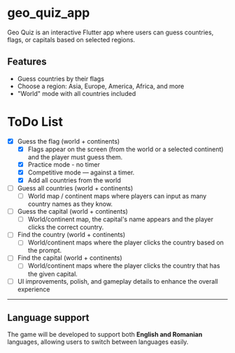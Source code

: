 # geo_quiz_app

Geo Quiz is an interactive Flutter app where users can guess countries, flags, or capitals based on selected regions.

##  Features

- Guess countries by their flags
- Choose a region: Asia, Europe, America, Africa, and more
- "World" mode with all countries included

# ToDo List
- [x] Guess the flag (world + continents)  
  - [x] Flags appear on the screen (from the world or a selected continent) and the player must guess them.  
  - [x] Practice mode - no timer  
  - [x] Competitive mode — against a timer.
  - [x] Add all countries from the world

- [ ] Guess all countries (world + continents)  
  - [ ] World map / continent maps where players can input as many country names as they know.

- [ ] Guess the capital (world + continents)  
  - [ ] World/continent map, the capital's name appears and the player clicks the correct country.

- [ ] Find the country (world + continents)  
  - [ ] World/continent maps where the player clicks the country based on the prompt.

- [ ] Find the capital (world + continents)  
  - [ ] World/continent maps where the player clicks the country that has the given capital.
      
- [ ] UI improvements, polish, and gameplay details to enhance the overall experience
    
---
## Language support

The game will be developed to support both **English and Romanian** languages, allowing users to switch between languages easily.
